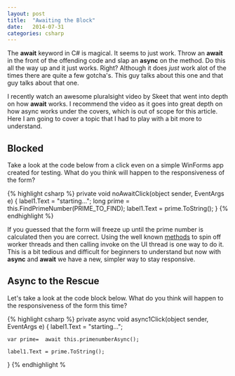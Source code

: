 ```yaml
---
layout: post
title:  "Awaiting the Block"
date:   2014-07-31
categories: csharp
---
```


The **await** keyword in C# is magical.  It seems to just work.  Throw an **await** in the front of the offending code
 and slap an **async** on the method.  Do this all the way up and it just works. Right?  Although it does *just* work 
 alot of the times there are quite a few gotcha's.  This guy talks about this one and 
 that guy talks about that one. 
 
 I recently watch an awesome pluralsight video by Skeet that went into depth on how **await** works.  I recommend the 
 video as it goes into great depth on how async works under the covers, which is out of scope for this article.  
 Here I am going to cover a topic that I had to play with a bit more to understand.
 
## Blocked
 Take a look at the code below from a click even on a simple WinForms app created for testing.  What do you think will 
 happen to the responsiveness of the form?
 
 {% highlight csharp %}
  private void noAwaitClick(object sender, EventArgs e)
 {
     label1.Text = "starting...";
     long prime = this.FindPrimeNumber(PRIME_TO_FIND);
     label1.Text = prime.ToString();
 }
 {% endhighlight %}

If you guessed that the form will freeze up until the prime number is calculated then you are correct.  Using the 
well known [methods](http://stackoverflow.com/questions/709187/accessing-ui-in-a-thread) to spin off worker threads 
and then calling invoke on the UI thread is one way to do it.  This is a bit tedious and difficult for beginners to 
understand but now with **async** and **await** we have a new, simpler way to stay responsive.

## Async to the Rescue
Let's take a look at the code block below.  What do you think will happen to the responsiveness of the form this time?

{% highlight csharp %}
private async void async1Click(object sender, EventArgs e)
{
    label1.Text = "starting...";

    var prime=  await this.primenumberAsync();

    label1.Text = prime.ToString();
}
{% endhighlight %

